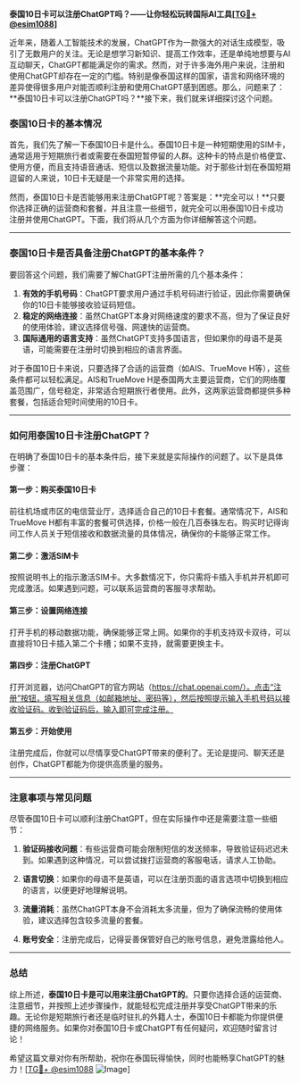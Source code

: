 **泰国10日卡可以注册ChatGPT吗？——让你轻松玩转国际AI工具[[TG💪+ @esim1088](https://t.me/s/esim1088)]**

近年来，随着人工智能技术的发展，ChatGPT作为一款强大的对话生成模型，吸引了无数用户的关注。无论是想学习新知识、提高工作效率，还是单纯地想要与AI互动聊天，ChatGPT都能满足你的需求。然而，对于许多海外用户来说，注册和使用ChatGPT却存在一定的门槛。特别是像泰国这样的国家，语言和网络环境的差异使得很多用户对能否顺利注册和使用ChatGPT感到困惑。那么，问题来了：**泰国10日卡可以注册ChatGPT吗？**接下来，我们就来详细探讨这个问题。

### 泰国10日卡的基本情况

首先，我们先了解一下泰国10日卡是什么。泰国10日卡是一种短期使用的SIM卡，通常适用于短期旅行者或需要在泰国短暂停留的人群。这种卡的特点是价格便宜、使用方便，而且支持语音通话、短信以及数据流量功能。对于那些计划在泰国短期逗留的人来说，10日卡无疑是一个非常实用的选择。

然而，泰国10日卡是否能够用来注册ChatGPT呢？答案是：**完全可以！**只要你选择正确的运营商和套餐，并且注意一些细节，就完全可以用泰国10日卡成功注册并使用ChatGPT。下面，我们将从几个方面为你详细解答这个问题。

---

### 泰国10日卡是否具备注册ChatGPT的基本条件？

要回答这个问题，我们需要了解ChatGPT注册所需的几个基本条件：

1. **有效的手机号码**：ChatGPT要求用户通过手机号码进行验证，因此你需要确保你的10日卡能够接收验证码短信。
2. **稳定的网络连接**：虽然ChatGPT本身对网络速度的要求不高，但为了保证良好的使用体验，建议选择信号强、网速快的运营商。
3. **国际通用的语言支持**：虽然ChatGPT支持多国语言，但如果你的母语不是英语，可能需要在注册时切换到相应的语言界面。

对于泰国10日卡来说，只要选择了合适的运营商（如AIS、TrueMove H等），这些条件都可以轻松满足。AIS和TrueMove H是泰国两大主要运营商，它们的网络覆盖范围广，信号稳定，非常适合短期旅行者使用。此外，这两家运营商都提供多种套餐，包括适合短时间使用的10日卡。

---

### 如何用泰国10日卡注册ChatGPT？

在明确了泰国10日卡的基本条件后，接下来就是实际操作的问题了。以下是具体步骤：

#### 第一步：购买泰国10日卡
前往机场或市区的电信营业厅，选择适合自己的10日卡套餐。通常情况下，AIS和TrueMove H都有丰富的套餐可供选择，价格一般在几百泰铢左右。购买时记得询问工作人员关于短信接收和数据流量的具体情况，确保你的卡能够正常工作。

#### 第二步：激活SIM卡
按照说明书上的指示激活SIM卡。大多数情况下，你只需将卡插入手机并开机即可完成激活。如果遇到问题，可以联系运营商的客服寻求帮助。

#### 第三步：设置网络连接
打开手机的移动数据功能，确保能够正常上网。如果你的手机支持双卡双待，可以直接将10日卡插入第二个卡槽；如果不支持，就需要更换主卡。

#### 第四步：注册ChatGPT
打开浏览器，访问ChatGPT的官方网站（https://chat.openai.com/）。点击“注册”按钮，填写相关信息（如邮箱地址、密码等），然后按照提示输入手机号码以接收验证码。收到验证码后，输入即可完成注册。

#### 第五步：开始使用
注册完成后，你就可以尽情享受ChatGPT带来的便利了。无论是提问、聊天还是创作，ChatGPT都能为你提供高质量的服务。

---

### 注意事项与常见问题

尽管泰国10日卡可以顺利注册ChatGPT，但在实际操作中还是需要注意一些细节：

1. **验证码接收问题**：有些运营商可能会限制短信的发送频率，导致验证码迟迟未到。如果遇到这种情况，可以尝试拨打运营商的客服电话，请求人工协助。
   
2. **语言切换**：如果你的母语不是英语，可以在注册页面的语言选项中切换到相应的语言，以便更好地理解说明。

3. **流量消耗**：虽然ChatGPT本身不会消耗太多流量，但为了确保流畅的使用体验，建议选择包含较多流量的套餐。

4. **账号安全**：注册完成后，记得妥善保管好自己的账号信息，避免泄露给他人。

---

### 总结

综上所述，**泰国10日卡是可以用来注册ChatGPT的**。只要你选择合适的运营商、注意细节，并按照上述步骤操作，就能轻松完成注册并享受ChatGPT带来的乐趣。无论你是短期旅行者还是临时驻扎的外籍人士，泰国10日卡都能为你提供便捷的网络服务。如果你对泰国10日卡或ChatGPT有任何疑问，欢迎随时留言讨论！

希望这篇文章对你有所帮助，祝你在泰国玩得愉快，同时也能畅享ChatGPT的魅力！[[TG💪+ @esim1088](https://t.me/s/esim1088) ![Image](https://i.postimg.cc/4NQfJmqS/Snipaste-2025-05-13-00-14-12.png)]